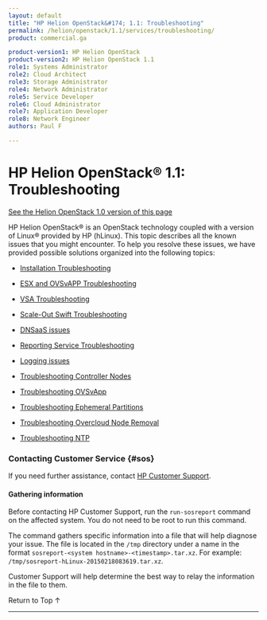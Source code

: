 ```yaml
---
layout: default
title: "HP Helion OpenStack&#174; 1.1: Troubleshooting"
permalink: /helion/openstack/1.1/services/troubleshooting/
product: commercial.ga

product-version1: HP Helion OpenStack
product-version2: HP Helion OpenStack 1.1
role1: Systems Administrator 
role2: Cloud Architect 
role3: Storage Administrator 
role4: Network Administrator 
role5: Service Developer 
role6: Cloud Administrator 
role7: Application Developer 
role8: Network Engineer 
authors: Paul F

---
```

<!--PUBLISHED-->

<script>

function PageRefresh {
onLoad="window.refresh"
}

PageRefresh();

</script>
<!-- <p style="font-size: small;"> <a href="/helion/openstack/1.1/services/object/overview/">&#9664; PREV</a> | <a href="/helion/openstack/1.1/services/overview/">&#9650; UP</a> | <a href="/helion/openstack/1.1/services/reporting/overview/"> NEXT &#9654</a> </p> -->


# HP Helion OpenStack&#174; 1.1: Troubleshooting 
[See the Helion OpenStack 1.0 version of this page](/helion/openstack/services/troubleshooting/)

HP Helion OpenStack&#174; is an OpenStack technology coupled with a version of Linux&#174; provided by HP (hLinux). This topic describes all the known issues that you might encounter. To help you resolve these issues, we have provided possible solutions organized into the following topics:


* [Installation Troubleshooting](/helion/openstack/1.1/services/troubleshooting/install/)

* [ESX and OVSvAPP Troubleshooting](/helion/openstack/1.1/services/troubleshooting/esx/)

* [VSA Troubleshooting](/helion/openstack/1.1/services/troubleshooting/vsa/)

* [Scale-Out Swift Troubleshooting](/helion/openstack/1.1/services/troubleshooting/swift/)

* [DNSaaS issues](/helion/openstack/1.1/services/troubleshooting/dns/)

* [Reporting Service Troubleshooting](/helion/openstack/1.1/services/reporting/troubleshooting/)

* [Logging issues](/helion/openstack/1.1/services/troubleshooting/logging/)

* [Troubleshooting Controller Nodes](/helion/openstack/1.1/services/troubleshooting/controllers)

* [Troubleshooting OVSvApp](/helion/openstack/1.1/services/troubleshooting/ovsvapp/)

* [Troubleshooting Ephemeral Partitions](/helion/openstack/1.1/services/troubleshooting/ephemeral_partitions/)

* [Troubleshooting Overcloud Node Removal](/helion/openstack/1.1/services/troubleshooting/overcloud/)

* [Troubleshooting NTP](/helion/openstack/1.1/services/troubleshooting/ntp/)

### Contacting Customer Service {#sos}

If you need further assistance, contact [HP Customer Support](http://www.hpcloud.com/about/contact). 

#### Gathering information ####

Before contacting HP Customer Support, run the `run-sosreport` command on the affected system. You do not need to be root to run this command.

The command gathers specific information into a file that will help diagnose your issue. The file is located in the `/tmp` directory under a name in the format `sosreport-<system hostname>-<timestamp>.tar.xz`. For example: `/tmp/sosreport-hLinux-20150218083619.tar.xz`. 

Customer Support will help determine the best way to relay the information in the file to them.

<!-- not applicable until 1.1.1 per DOCS-1269
#### Determining the Helion OpenStack version ####

Run the following command on any Helion OpenStack node (seed, undercloud, overcloud control plane), to determine the installed version:

	# cat /etc/HP_Helion_version

A sample of output is:

	HP Helion OpenStack 1.1 Build 12

-->

<a href="#top" style="padding:14px 0px 14px 0px; text-decoration: none;"> Return to Top &#8593;</a>

----
